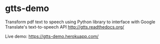 # gtts-demo
Transform pdf text to speech using Python library to interface with Google Translate's text-to-speech API http://gtts.readthedocs.org/

Live demo: https://gtts-demo.herokuapp.com/
